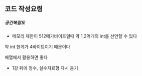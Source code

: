 ## 코드 작성요령

##### 공간복잡도
- 메모리 제한이 512메가바이트일때 약 1.2억개의 int를 선언할 수 있다

약 int 한게가 4바이트이기 때문이다

배열에서 활용하면 좋다



- 1강 뒤에 정수, 실수자료형 다시 듣기

